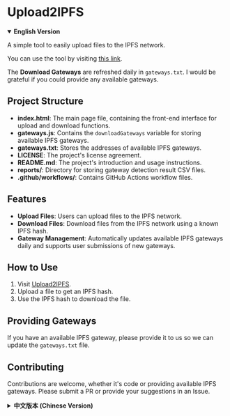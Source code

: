 # Upload2IPFS

<details open>
<summary><strong>English Version</strong></summary>

A simple tool to easily upload files to the IPFS network.

You can use the tool by visiting [this link](https://upload2ipfs.ipfs.qzz.io/).

The **Download Gateways** are refreshed daily in `gateways.txt`. I would be grateful if you could provide any available gateways.

## Project Structure

* **index.html**: The main page file, containing the front-end interface for upload and download functions.
* **gateways.js**: Contains the `downloadGateways` variable for storing available IPFS gateways.
* **gateways.txt**: Stores the addresses of available IPFS gateways.
* **LICENSE**: The project's license agreement.
* **README.md**: The project's introduction and usage instructions.
* **reports/**: Directory for storing gateway detection result CSV files.
* **.github/workflows/**: Contains GitHub Actions workflow files.

## Features

* **Upload Files**: Users can upload files to the IPFS network.
* **Download Files**: Download files from the IPFS network using a known IPFS hash.
* **Gateway Management**: Automatically updates available IPFS gateways daily and supports user submissions of new gateways.

## How to Use

1.  Visit [Upload2IPFS](https://upload2ipfs.ipfs.qzz.io/).
2.  Upload a file to get an IPFS hash.
3.  Use the IPFS hash to download the file.

## Providing Gateways

If you have an available IPFS gateway, please provide it to us so we can update the `gateways.txt` file.

## Contributing

Contributions are welcome, whether it's code or providing available IPFS gateways. Please submit a PR or provide your suggestions in an Issue.

</details>

<details>
<summary><strong>中文版本 (Chinese Version)</strong></summary>

一个简单的工具，用于将文件轻松上传到IPFS网络。

您可以访问[此链接](https://upload2ipfs.ipfs.qzz.io/)使用该工具。

我们每天都会在`gateways.txt`中刷新**下载网关**，如果您能提供可用的网关，我将非常感激。

## 项目结构

* **index.html**: 主页面文件，包含上传和下载功能的前端界面。
* **gateways.js**: 包含`downloadGateways`变量，用于存储可用的IPFS网关。
* **gateways.txt**: 存储可用的IPFS网关地址。
* **LICENSE**: 项目的许可协议。
* **README.md**: 项目的介绍和使用说明。
* **reports/**: 存放网关探测结果的CSV文件。
* **.github/workflows/**: 包含GitHub Actions工作流文件。

## 功能特点

* **上传文件**: 用户可以上传文件到IPFS网络。
* **下载文件**: 通过已知的IPFS哈希值，从IPFS网络下载文件。
* **网关管理**: 每天自动更新可用的IPFS网关，并支持用户提交新的网关。

## 使用方法

1.  访问[Upload2IPFS](https://upload2ipfs.ipfs.qzz.io/)。
2.  上传文件，获取IPFS哈希。
3.  使用IPFS哈希下载文件。

## 提供网关

如果您有可用的IPFS网关，请提供给我们，以便我们更新`gateways.txt`文件。

## 贡献

欢迎贡献代码或提供可用的IPFS网关。请提交PR或在Issue中提供您的建议。

</details>
